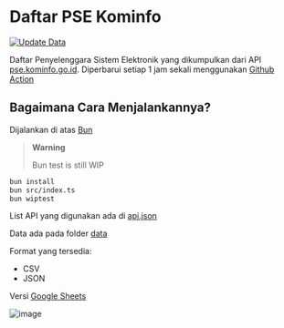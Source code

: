 # Daftar PSE Kominfo

[![Update Data](https://github.com/zakiego/pse-kominfo/actions/workflows/update.yml/badge.svg)](https://github.com/zakiego/pse-kominfo/actions/workflows/update.yml)

Daftar Penyelenggara Sistem Elektronik yang dikumpulkan dari API [pse.kominfo.go.id](https://pse.kominfo.go.id). Diperbarui setiap 1 jam sekali menggunakan [Github Action](/.github/workflows/update.yml)

## Bagaimana Cara Menjalankannya?

Dijalankan di atas [Bun](https://bun.sh)

> **Warning**
>
> Bun test is still WIP

```bash
bun install
bun src/index.ts
bun wiptest
```

List API yang digunakan ada di [api.json](/api.json)

Data ada pada folder [data](/data/)

Format yang tersedia:

- CSV
- JSON

Versi [Google Sheets](https://docs.google.com/spreadsheets/d/1BvCZOFRFe2CBpxG_UF3Q6_ylW_qNU3nk6tE349xJNLo)

![image](https://user-images.githubusercontent.com/78015359/179427918-d80305f7-ad94-474b-9aa5-509fed740283.png)
